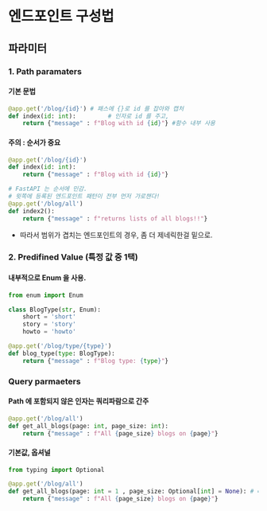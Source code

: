 # 엔드포인트 구성법
## 파라미터
### 1. Path paramaters
#### 기본 문법
```python
@app.get('/blog/{id}') # 패스에 {}로 id 를 잡아와 캡처
def index(id: int):         # 인자로 id 를 주고,
    return {"message" : f"Blog with id {id}"} #함수 내부 사용
```
#### 주의 : 순서가 중요
```python
@app.get('/blog/{id}')
def index(id: int):
    return {"message" : f"Blog with id {id}"}

# FastAPI 는 순서에 민감.
# 윗쪽에 등록된 엔드포인트 패턴이 전부 먼저 가로챈다!
@app.get('/blog/all')
def index2():
    return {"message" : f"returns lists of all blogs!!"}
```
- 따라서 범위가 겹치는 엔드포인트의 경우, 좀 더 제네릭한걸 밑으로.
### 2. Predifined Value (특정 값 중 1택)
#### 내부적으로 Enum 을 사용.
```python
from enum import Enum

class BlogType(str, Enum):
    short = 'short'
    story = 'story'
    howto = 'howto'

@app.get('/blog/type/{type}')
def blog_type(type: BlogType):
    return {"message" : f"Blog type: {type}"}
```
### Query parmaeters
#### Path 에 포함되지 않은 인자는 쿼리파람으로 간주
```python
@app.get('/blog/all')
def get_all_blogs(page: int, page_size: int):
    return {"message" : f"All {page_size} blogs on {page}"}
```
#### 기본값, 옵셔널
```python
from typing import Optional

@app.get('/blog/all')
def get_all_blogs(page: int = 1 , page_size: Optional[int] = None): # = 로 기본값, Optional[x] = None 으로 없어도 되는 인자임을 표현
    return {"message" : f"All {page_size} blogs on {page}"}
```
